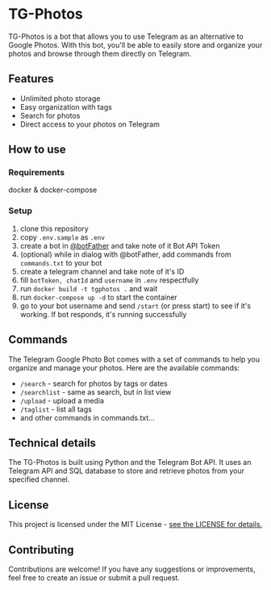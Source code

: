 # TG-Photos

TG-Photos is a bot that allows you to use Telegram as an alternative to Google Photos. With this bot, you'll be able to easily store and organize your photos and browse through them directly on Telegram.

## Features

- Unlimited photo storage
- Easy organization with tags
- Search for photos
- Direct access to your photos on Telegram

## How to use

### Requirements

docker & docker-compose

### Setup

1. clone this repository
2. copy ```.env.sample``` as ```.env```
3. create a bot in [@botFather](https://t.me/botFather) and take note of it Bot API Token
4. (optional) while in dialog with @botFather, add commands from ```commands.txt``` to your bot
5. create a telegram channel and take note of it's ID
6. fill ```botToken, chatId``` and ```username``` in ```.env``` respectfully
7. run ```docker build -t tgphotos .``` and wait
8. run ```docker-compose up -d``` to start the container
9. go to your bot username and send ```/start``` (or press start) to see if it's working. If bot responds, it's running successfully

## Commands

The Telegram Google Photo Bot comes with a set of commands to help you organize and manage your photos. Here are the available commands:

- `/search` - search for photos by tags or dates
- `/searchlist` - same as search, but in list view
- `/upload` - upload a media
- `/taglist` - list all tags
- and other commands in commands.txt...

## Technical details

The TG-Photos is built using Python and the Telegram Bot API.
It uses an Telegram API and SQL database to store and retrieve photos from your specified channel.

## License

This project is licensed under the MIT License - [see the LICENSE for details.](https://radiquum.mit-license.org/)

## Contributing

Contributions are welcome! If you have any suggestions or improvements, feel free to create an issue or submit a pull request.
